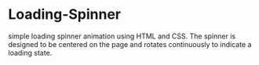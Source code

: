 # Loading-Spinner
simple loading spinner animation using HTML and CSS. The spinner is designed to be centered on the page and rotates continuously to indicate a loading state.
